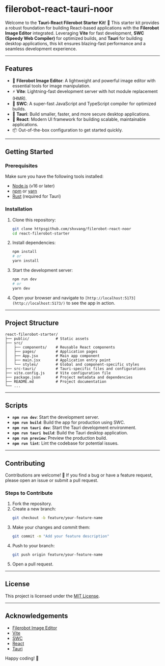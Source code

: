 # filerobot-react-tauri-noor

Welcome to the **Tauri-React Filerobot Starter Kit**! 🚀 This starter kit provides a robust foundation for building React-based applications with the **Filerobot Image Editor** integrated. Leveraging **Vite** for fast development, **SWC (Speedy Web Compiler)** for optimized builds, and **Tauri** for building desktop applications, this kit ensures blazing-fast performance and a seamless development experience.

---

## Features

- 🌟 **Filerobot Image Editor**: A lightweight and powerful image editor with essential tools for image manipulation.
- ⚡ **Vite**: Lightning-fast development server with hot module replacement (HMR).
- 🚀 **SWC**: A super-fast JavaScript and TypeScript compiler for optimized builds.
- 🔹 **Tauri**: Build smaller, faster, and more secure desktop applications.
- 🎯 **React**: Modern UI framework for building scalable, maintainable applications.
- 📦 Out-of-the-box configuration to get started quickly.

---

## Getting Started

### Prerequisites

Make sure you have the following tools installed:

- [Node.js](https://nodejs.org/) (v16 or later)
- [npm](https://www.npmjs.com/) or [yarn](https://yarnpkg.com/)
- [Rust](https://www.rust-lang.org/) (required for Tauri)

### Installation

1. Clone this repository:
   ```bash
   git clone httpsgithub.com/shxvang/filerobot-react-noor
   cd react-filerobot-starter
   ```

2. Install dependencies:
   ```bash
   npm install
   # or
   yarn install
   ```

3. Start the development server:
   ```bash
   npm run dev
   # or
   yarn dev
   ```

4. Open your browser and navigate to `[http://localhost:5173](http://localhost:5173/)` to see the app in action.

---

## Project Structure

```plaintext
react-filerobot-starter/
├── public/            # Static assets
├── src/
│   ├── components/    # Reusable React components
│   ├── pages/         # Application pages
│   ├── App.jsx        # Main app component
│   ├── main.jsx       # Application entry point
│   └── styles/        # Global and component-specific styles
├── src-tauri/         # Tauri-specific files and configurations
├── vite.config.js     # Vite configuration file
├── package.json       # Project metadata and dependencies
├── README.md          # Project documentation
└── ...
```

---

## Scripts

- **`npm run dev`**: Start the development server.
- **`npm run build`**: Build the app for production using SWC.
- **`npm run tauri dev`**: Start the Tauri development environment.
- **`npm run tauri build`**: Build the Tauri desktop application.
- **`npm run preview`**: Preview the production build.
- **`npm run lint`**: Lint the codebase for potential issues.

---

## Contributing

Contributions are welcome! 🎉 If you find a bug or have a feature request, please open an issue or submit a pull request.

### Steps to Contribute

1. Fork the repository.
2. Create a new branch:
   ```bash
   git checkout -b feature/your-feature-name
   ```
3. Make your changes and commit them:
   ```bash
   git commit -m "Add your feature description"
   ```
4. Push to your branch:
   ```bash
   git push origin feature/your-feature-name
   ```
5. Open a pull request.

---

## License

This project is licensed under the [MIT License](./LICENSE).

---

## Acknowledgements

- [Filerobot Image Editor](https://github.com/scaleflex/filerobot-image-editor)
- [Vite](https://vitejs.dev/)
- [SWC](https://swc.rs/)
- [React](https://reactjs.org/)
- [Tauri](https://tauri.app/)

Happy coding! 🎨
